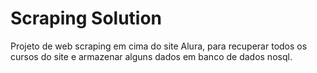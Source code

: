 # Scraping Solution

Projeto de web scraping em cima do site Alura, para recuperar todos os cursos do site e armazenar alguns dados em banco de dados nosql.
